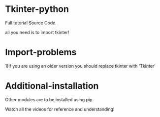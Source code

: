 # Tkinter-python
Full tutorial Source Code.

all you need is to import tkinter!

# Import-problems
1)If you are using an older version you should replace tkinter with 'Tkinter'

# Additional-installation
Other modules are to be installed using pip.

Watch all the videos for reference and understanding!
